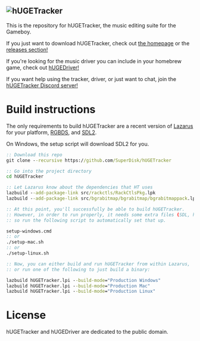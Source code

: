 ![hUGETracker](https://github.com/SuperDisk/hUGETracker/assets/1688837/def3b70d-dbe4-4b9b-8b74-58b1efcea02c)
---

This is the repository for hUGETracker, the music editing suite for the Gameboy.

If you just want to download hUGETracker, check out [the homepage](https://nickfa.ro/index.php/hUGETracker) or the [releases section!](https://github.com/SuperDisk/hUGETracker/releases)

If you're looking for the music driver you can include in your homebrew game, check out [hUGEDriver!](https://github.com/SuperDisk/hUGEDriver)

If you want help using the tracker, driver, or just want to chat, join the [hUGETracker Discord server!](https://discord.gg/abbHjEj5WH)

# Build instructions

The only requirements to build hUGETracker are a recent version of [Lazarus](https://www.lazarus-ide.org/) for your platform, [RGBDS](https://rgbds.gbdev.io/), and [SDL2](https://www.libsdl.org/).

On Windows, the setup script will download SDL2 for you.

```bat
:: Download this repo
git clone --recursive https://github.com/SuperDisk/hUGETracker

:: Go into the project directory
cd hUGETracker

:: Let Lazarus know about the dependencies that HT uses
lazbuild --add-package-link src/rackctls/RackCtlsPkg.lpk
lazbuild --add-package-link src/bgrabitmap/bgrabitmap/bgrabitmappack.lpk

:: At this point, you'll successfully be able to build hUGETracker.
:: However, in order to run properly, it needs some extra files (SDL, halt.gb, fonts, etc)
:: so run the following script to automatically set that up.

setup-windows.cmd
:: or
./setup-mac.sh
:: or
./setup-linux.sh

:: Now, you can either build and run hUGETracker from within Lazarus,
:: or run one of the following to just build a binary:

lazbuild hUGETracker.lpi --build-mode="Production Windows"
lazbuild hUGETracker.lpi --build-mode="Production Mac"
lazbuild hUGETracker.lpi --build-mode="Production Linux"

```

# License

hUGETracker and hUGEDriver are dedicated to the public domain.
